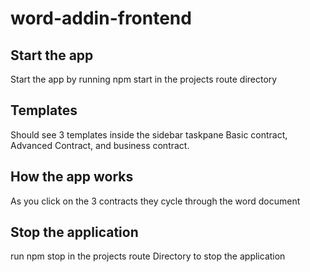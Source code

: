# word-addin-frontend

## Start the app
Start the app by running npm start in the projects route directory

## Templates
Should see 3 templates inside the sidebar taskpane Basic contract, Advanced Contract, and business contract.

## How the app works
As you click on the 3 contracts they cycle through the word document

## Stop the application
run npm stop in the projects route Directory to stop the application
